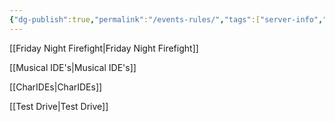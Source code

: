 ```yaml
---
{"dg-publish":true,"permalink":"/events-rules/","tags":["server-info","event-rules"]}
---
```



[[Friday Night Firefight\|Friday Night Firefight]]

[[Musical IDE's\|Musical IDE's]]

[[CharIDEs\|CharIDEs]]

[[Test Drive\|Test Drive]]
